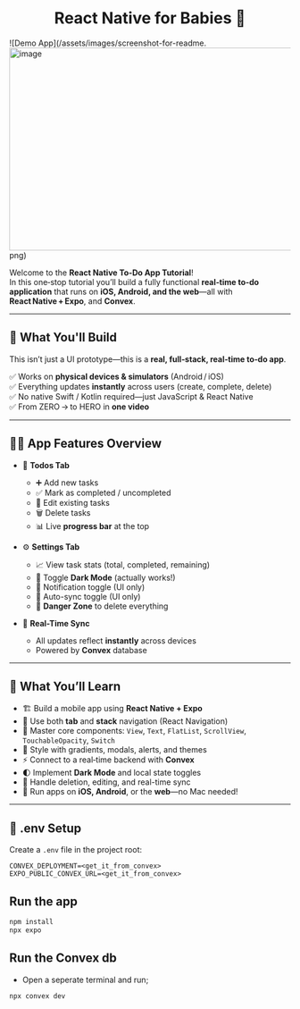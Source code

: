 <h1 align="center">React Native for Babies 👶</h1>

![Demo App](/assets/images/screenshot-for-readme.<img width="555" height="363" alt="image" src="https://github.com/user-attachments/assets/9b772eeb-0a0b-4e38-8532-99247daf5808" />
png)

Welcome to the **React Native To‑Do App Tutorial**!  
In this one‑stop tutorial you’ll build a fully functional **real‑time to‑do application** that runs on **iOS, Android, and the web**—all with **React Native + Expo**, and **Convex**.

---

## 🎯 What You'll Build

This isn’t just a UI prototype—this is a **real, full‑stack, real‑time to‑do app**.

✅ Works on **physical devices & simulators** (Android / iOS)  
✅ Everything updates **instantly** across users (create, complete, delete)  
✅ No native Swift / Kotlin required—just JavaScript & React Native  
✅ From ZERO → to HERO in **one video**

---

## 🧑‍🍳 App Features Overview

- 📝 **Todos Tab**

  - ➕ Add new tasks
  - ✅ Mark as completed / uncompleted
  - 📝 Edit existing tasks
  - 🗑️ Delete tasks
  - 📊 Live **progress bar** at the top

- ⚙️ **Settings Tab**

  - 📈 View task stats (total, completed, remaining)
  - 🌙 Toggle **Dark Mode** (actually works!)
  - 🔔 Notification toggle (UI only)
  - 🔄 Auto-sync toggle (UI only)
  - 🚨 **Danger Zone** to delete everything

- 🔄 **Real-Time Sync**
  - All updates reflect **instantly** across devices
  - Powered by **Convex** database

---

## 🧠 What You’ll Learn

- 🏗️ Build a mobile app using **React Native + Expo**
- 🧭 Use both **tab** and **stack** navigation (React Navigation)
- 🧱 Master core components: `View`, `Text`, `FlatList`, `ScrollView`, `TouchableOpacity`, `Switch`
- 🌈 Style with gradients, modals, alerts, and themes
- ⚡ Connect to a real‑time backend with **Convex**
- 🌓 Implement **Dark Mode** and local state toggles
- 🧹 Handle deletion, editing, and real-time sync
- 📱 Run apps on **iOS, Android**, or the **web**—no Mac needed!

---

## 📁 .env Setup

Create a `.env` file in the project root:

```env
CONVEX_DEPLOYMENT=<get_it_from_convex>
EXPO_PUBLIC_CONVEX_URL=<get_it_from_convex>
```

## Run the app

```bash
npm install
npx expo
```

## Run the Convex db

- Open a seperate terminal and run;

```bash
npx convex dev
```
